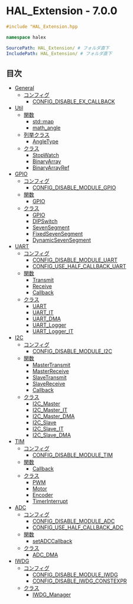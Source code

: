 # HAL_Extension - 7.0.0

```c++
#include "HAL_Extension.hpp
```

```c++
namespace halex
```

```yaml
SourcePath: HAL_Extension/ # フォルダ直下
IncludePath: HAL_Extension/ # フォルダ直下
```

## 目次
- [General](general/README.md)
  - [コンフィグ](general/README.md#コンフィグ)
    - [CONFIG_DISABLE_EX_CALLBACK](general/README.md#config_disable_ex_callback)
- [Util](util/README.md)
  - [関数](util/README.md#関数)
    - [std::map](util/function/map.md)
    - [math_angle](util/function/math_angle.md)
  - [列挙クラス](util/README.md#列挙クラス)
    - [AngleType](util/enum/AngleType.md)
  - [クラス](util/README.md#クラス)
    - [StopWatch](util/class/StopWatch.md)
    - [BinaryArray](util/class/BinaryArray.md)
    - [BinaryArrayRef](util/class/BinaryArrayRef.md)
- [GPIO](gpio/README.md)
  - [コンフィグ](gpio/README.md#コンフィグ)
    - [CONFIG_DISABLE_MODULE_GPIO](gpio/README.md#CONFIG_DISABLE_MODULE_GPIO)
  - [関数](gpio/README.md#関数)
    - [GPIO](gpio/function/README.md#gpio)
  - [クラス](gpio/README.md#クラス)
    - [GPIO](gpio/class/GPIO.md)
    - [DIPSwitch](gpio/class/DIPSwitch.md)
    - [SevenSegment](gpio/class/SevenSegment.md)
    - [FixedSevenSegment](gpio/class/FixedSevenSegment.md)
    - [DynamicSevenSegment](gpio/class/DynamicSevenSegment.md)
- [UART](uart/README.md)
  - [コンフィグ](uart/README.md#コンフィグ)
    - [CONFIG_DISABLE_MODULE_UART](uart/README.md#CONFIG_DISABLE_MODULE_UART)
    - [CONFIG_USE_HALF_CALLBACK_UART](uart/README.md#CONFIG_USE_HALF_CALLBACK_UART)
  - [関数](uart/README.md#関数)
    - [Transmit](uart/function/README.md#transmit)
    - [Receive](uart/function/README.md#receive)
    - [Callback](uart/function/README.md#callback)
  - [クラス](uart/README.md#クラス)
    - [UART](uart/class/UART.md)
    - [UART_IT](uart/class/UART_IT.md)
    - [UART_DMA](uart/class/UART_DMA.md)
    - [UART_Logger](uart/class/UART_Logger.md)
    - [UART_Logger_IT](uart/class/UART_Logger_IT.md)
- [I2C](i2c/README.md)
  - [コンフィグ](i2c/README.md#コンフィグ)
    - [CONFIG_DISABLE_MODULE_I2C](i2c/README.md#config_disable_module_i2c)
  - [関数](i2c/README.md#関数)
    - [MasterTransmit](i2c/function/README.md#mastertransmit)
    - [MasterReceive](i2c/function/README.md#masterreceive)
    - [SlaveTransmit](i2c/function/README.md#slavetransmit)
    - [SlaveReceive](i2c/function/README.md#slavereceive)
    - [Callback](i2c/function/README.md#callback)
  - [クラス](i2c/README.md#クラス)
    - [I2C_Master](i2c/class/I2C_Master.md)
    - [I2C_Master_IT](i2c/class/I2C_Master_IT.md)
    - [I2C_Master_DMA](i2c/class/I2C_Master_DMA.md)
    - [I2C_Slave](i2c/class/I2C_Slave.md)
    - [I2C_Slave_IT](i2c/class/I2C_Slave_IT.md)
    - [I2C_Slave_DMA](i2c/class/I2C_Slave_DMA.md)
- [TIM](tim/README.md)
  - [コンフィグ](tim/README.md#コンフィグ)
    - [CONFIG_DISABLE_MODULE_TIM](tim/README.md#config_disable_module_tim)
  - [関数](tim/README.md#関数)
    - [Callback](tim/function/README.md#callback)
  - [クラス](tim/README.md#クラス)
    - [PWM](tim/class/PWM.md)
    - [Motor](tim/class/Motor.md)
    - [Encoder](tim/class/Encoder.md)
    - [TimerInterrupt](tim/class/TimerInterrupt.md)
- [ADC](adc/README.md)
  - [コンフィグ](adc/README.md#コンフィグ)
    - [CONFIG_DISABLE_MODULE_ADC](adc/README.md#config_disable_module_adc)
    - [CONFIG_USE_HALF_CALLBACK_ADC](adc/README.md#config_use_half_callback_adc)
  - [関数](adc/README.md#関数)
    - [setADCCallback](adc/function/README.md#setadccallback)
  - [クラス](adc/README.md#クラス)
    - [ADC_DMA](adc/class/ADC_DMA.md)
- [IWDG](iwdg/README.md)
  - [コンフィグ](iwdg/README.md#コンフィグ)
    - [CONFIG_DISABLE_MODULE_IWDG](iwdg/README.md#config_disable_module_iwdg)
    - [CONFIG_DISABLE_IWDG_CONSTEXPR](iwdg/README.md#config_disable_iwdg_constexpr)
  - [クラス](iwdg/README.md#クラス)
    - [IWDG_Manager](iwdg/class/IWDG_Manager.md)
